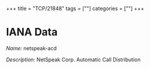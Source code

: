 +++
title = "TCP/21848"
tags = [""]
categories = [""]
+++

# IANA Data

_Name:_ netspeak-acd

_Description:_ NetSpeak Corp. Automatic Call Distribution

